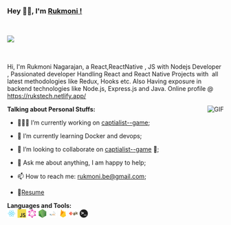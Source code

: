 
### Hey 👋🏽, I'm [Rukmoni !](https://abhisheknaidu.tech) 

<br/>


![](https://visitor-badge.glitch.me/badge?page_id=rukmoni.rukmoni)

<br />

Hi, I'm Rukmoni Nagarajan, a React,ReactNative , JS with Nodejs Developer , Passionated developer Handling React and React Native Projects with  all latest methodologies like Redux, Hooks etc. Also Having exposure in backend technologies like Node.js, Express.js and Java. Online profile @ https://rukstech.netlify.app/


  <img align="right" alt="GIF" src="https://media.giphy.com/media/L1R1tvI9svkIWwpVYr/giphy.gif" />
  
**Talking about Personal Stuffs:**

- 👨🏽‍💻 I’m currently working on [captialist--game](https://github.com/Rukmoni/captialist--game);
- 🌱 I’m currently learning Docker and devops; 
- 👯 I’m looking to collaborate on [captialist--game](https://github.com/Rukmoni/captialist--game) 🤝;

- 💬 Ask me about anything, I am happy to help;

- 📫 How to reach me: rukmoni.be@gmail.com;
- 📝[Resume](https://drive.google.com/drive/folders/1F3e5XRxad74azvDvNC-dOyi5x6H8Kf0T)

**Languages and Tools:**  
<code><img height="20" src="https://raw.githubusercontent.com/github/explore/80688e429a7d4ef2fca1e82350fe8e3517d3494d/topics/react/react.png"></code>
<code><img height="20" src="https://raw.githubusercontent.com/github/explore/80688e429a7d4ef2fca1e82350fe8e3517d3494d/topics/javascript/javascript.png"></code>
<code><img height="20" src="https://raw.githubusercontent.com/github/explore/5c058a388828bb5fde0bcafd4bc867b5bb3f26f3/topics/graphql/graphql.png"></code>
<code><img height="20" src="https://raw.githubusercontent.com/github/explore/80688e429a7d4ef2fca1e82350fe8e3517d3494d/topics/nodejs/nodejs.png"></code>
<code><img height="20" src="https://raw.githubusercontent.com/github/explore/80688e429a7d4ef2fca1e82350fe8e3517d3494d/topics/mysql/mysql.png"></code>
<code><img height="20" src="https://raw.githubusercontent.com/github/explore/80688e429a7d4ef2fca1e82350fe8e3517d3494d/topics/firebase/firebase.png"></code>
<code><img height="20" src="https://raw.githubusercontent.com/github/explore/80688e429a7d4ef2fca1e82350fe8e3517d3494d/topics/git/git.png"></code>
<code><img height="20" src="https://raw.githubusercontent.com/github/explore/80688e429a7d4ef2fca1e82350fe8e3517d3494d/topics/terminal/terminal.png"></code>






